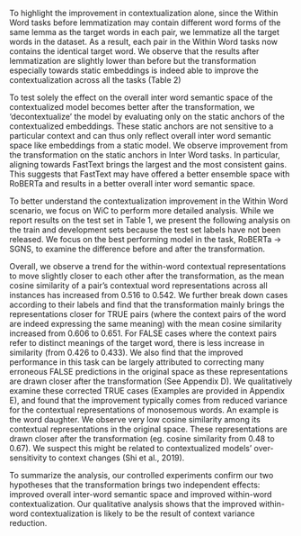 To highlight the improvement in contextualization alone, since the Within Word tasks
before lemmatization may contain different word
forms of the same lemma as the target words in
each pair, we lemmatize all the target words in
the dataset. As a result, each pair in the Within
Word tasks now contains the identical target word.
We observe that the results after lemmatization are
slightly lower than before but the transformation
especially towards static embeddings is indeed able
to improve the contextualization across all the tasks
(Table 2)

To test solely the effect on the overall inter word
semantic space of the contextualized model becomes better after the transformation, we ‘decontextualize’ the model by evaluating only on the
static anchors of the contextualized embeddings.
These static anchors are not sensitive to a particular context and can thus only reflect overall inter
word semantic space like embeddings from a static
model. We observe improvement from the transformation on the static anchors in Inter Word tasks.
In particular, aligning towards FastText brings the
largest and the most consistent gains. This suggests
that FastText may have offered a better ensemble
space with RoBERTa and results in a better overall
inter word semantic space.


To better understand the contextualization improvement in the Within Word scenario, we focus
on WiC to perform more detailed analysis. While
we report results on the test set in Table 1, we
present the following analysis on the train and development sets because the test set labels have not
been released. We focus on the best performing
model in the task, RoBERTa → SGNS, to examine
the difference before and after the transformation.


Overall, we observe a trend for the within-word
contextual representations to move slightly closer
to each other after the transformation, as the mean
cosine similarity of a pair’s contextual word representations across all instances has increased from
0.516 to 0.542. We further break down cases according to their labels and find that the transformation mainly brings the representations closer for
TRUE pairs (where the context pairs of the word
are indeed expressing the same meaning) with the
mean cosine similarity increased from 0.606 to
0.651. For FALSE cases where the context pairs
refer to distinct meanings of the target word, there
is less increase in similarity (from 0.426 to 0.433).
We also find that the improved performance in this
task can be largely attributed to correcting many
erroneous FALSE predictions in the original space
as these representations are drawn closer after the
transformation (See Appendix D). We qualitatively
examine these corrected TRUE cases (Examples
are provided in Appendix E), and found that the improvement typically comes from reduced variance
for the contextual representations of monosemous
words. An example is the word daughter. We
observe very low cosine similarity among its contextual representations in the original space. These
representations are drawn closer after the transformation (eg. cosine similarity from 0.48 to 0.67).
We suspect this might be related to contextualized
models’ over-sensitivity to context changes (Shi
et al., 2019).


To summarize the analysis, our controlled experiments confirm our two hypotheses that the
transformation brings two independent effects: improved overall inter-word semantic space and improved within-word contextualization. Our qualitative analysis shows that the improved within-word
contextualization is likely to be the result of context
variance reduction.
